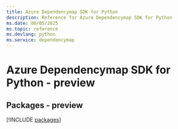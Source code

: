 ```yaml
---
title: Azure Dependencymap SDK for Python
description: Reference for Azure Dependencymap SDK for Python
ms.date: 08/05/2025
ms.topic: reference
ms.devlang: python
ms.service: dependencymap
---
```

# Azure Dependencymap SDK for Python - preview
## Packages - preview
[!INCLUDE [packages](dependencymap-index.md)]